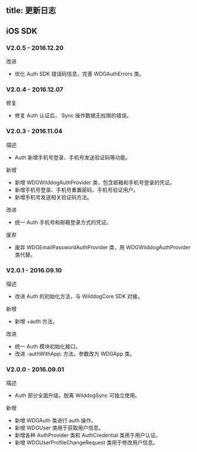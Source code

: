 
title: 更新日志
---

## iOS SDK

### V2.0.5 - 2016.12.20

<span class="changelog feature">改进</span>

- 优化 Auth SDK 错误码信息，完善 WDGAuthErrors 类。

### V2.0.4 - 2016.12.07

<span class="changelog fix">修复</span>

- 修复 Auth 认证后， Sync 操作数据无权限的错误。

### V2.0.3 - 2016.11.04

<span class="changelog describe">描述</span>

- Auth 新增手机号登录、手机号发送验证码等功能。

<span class="changelog add">新增</span>

- 新增 WDGWilddogAuthProvider 类，包含邮箱和手机号登录的凭证。
- 新增手机号登录、手机号重置密码、手机号验证用户。
- 新增手机号发送相关验证码方法。

<span class="changelog feature">改进</span>

- 统一 Auth 手机号和邮箱登录方式的凭证。

<span class="changelog deprecated">废弃</span>

- 废弃 WDGEmailPasswordAuthProvider 类，用 WDGWilddogAuthProvider 类代替。

### V2.0.1 - 2016.09.10

<span class="changelog describe">描述</span>

- 改进 Auth 的初始化方法，与 WilddogCore SDK 对接。

<span class="changelog add">新增</span>

- 新增 +auth 方法。

<span class="changelog feature">改进</span>

- 统一 Auth 模块初始化接口。
- 改进 -authWithApp: 方法，参数改为 WDGApp 类。

### V2.0.0 - 2016.09.01

<span class="changelog describe">描述</span>

- Auth 部分全面升级，脱离 WilddogSync 可独立使用。

<span class="changelog add">新增</span>

- 新增 WDGAuth 类进行 auth 操作。
- 新增 WDGUser 类用于获取用户信息。
- 新增各种 AuthProvider 类和 AuthCredential 类用于用户认证。
- 新增 WDGUserProfileChangeRequest 类用于修改用户信息。


